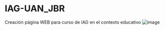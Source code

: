 # IAG-UAN_JBR
Creación página WEB para curso de IAG en el contexto educativo
![image](https://github.com/user-attachments/assets/1900f8b4-5f4b-479e-afa8-e090ff1c861c)
